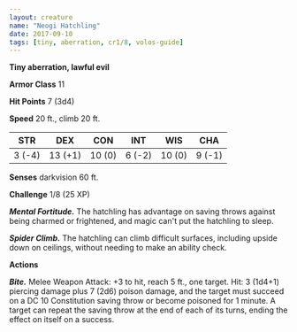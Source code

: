 ```yaml
---
layout: creature
name: "Neogi Hatchling"
date: 2017-09-10
tags: [tiny, aberration, cr1/8, volos-guide]
---
```


**Tiny aberration, lawful evil**

**Armor Class** 11

**Hit Points** 7 (3d4)

**Speed** 20 ft., climb 20 ft.

|   STR   |   DEX   |   CON   |   INT   |   WIS   |   CHA   |
|:-----:|:-----:|:-----:|:-----:|:-----:|:-----:|
| 3 (-4) | 13 (+1) | 10 (0) | 6 (-2) | 10 (0) | 9 (-1) |

**Senses** darkvision 60 ft.

**Challenge** 1/8 (25 XP)

***Mental Fortitude.*** The hatchling has advantage on saving throws against being charmed or frightened, and magic can't put the hatchling to sleep.

***Spider Climb.*** The hatchling can climb difficult surfaces, including upside down on ceilings, without needing to make an ability check.

**Actions**

***Bite.*** Melee Weapon Attack: +3 to hit, reach 5 ft., one target. Hit: 3 (1d4+1) piercing damage plus 7 (2d6) poison damage, and the target must succeed on a DC 10 Constitution saving throw or become poisoned for 1 minute. A target can repeat the saving throw at the end of each of its turns, ending the effect on itself on a success.

